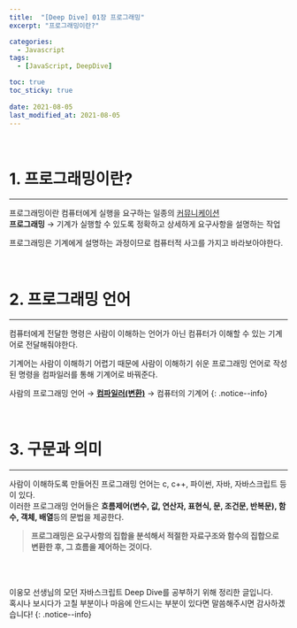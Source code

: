 ```yaml
---
title:  "[Deep Dive] 01장 프로그래밍"
excerpt: "프로그래밍이란?"

categories:
  - Javascript
tags:
  - [JavaScript, DeepDive]

toc: true
toc_sticky: true
 
date: 2021-08-05
last_modified_at: 2021-08-05
---
```


<br>

# 1. 프로그래밍이란?
---

  프로그래밍이란 컴퓨터에게 실행을 요구하는 일종의 <u>커뮤니케이션</u>  
  **프로그래밍** → 기계가 실행할 수 있도록 정확하고 상세하게 요구사항을 설명하는 작업  

  프로그래밍은 기계에게 설명하는 과정이므로 컴퓨터적 사고를 가지고 바라보아야한다. 

<br>


# 2. 프로그래밍 언어
---
컴퓨터에게 전달한 명령은 사람이 이해하는 언어가 아닌 컴퓨터가 이해할 수 있는 기계어로 전달해줘야한다.

기계어는 사람이 이해하기 어렵기 때문에 사람이 이해하기 쉬운 프로그래밍 언어로 작성된 명령을 컴파일러를 통해 기계어로 바꿔준다.

사람의 프로그래밍 언어  →  **<u>컴파일러(변환)</u>**  →  컴퓨터의 기계어
{: .notice--info}

<br>


# 3. 구문과 의미
---
사람이 이해하도록 만들어진 프로그래밍 언어는 c, c++, 파이썬, 자바, 자바스크립트 등이 있다.  
이러한 프로그래밍 언어들은 **흐름제어(변수, 값, 연산자, 표현식, 문, 조건문, 반복문), 함수, 객체, 배열**등의 문법을 제공한다.

>**프로그래밍은 요구사항의 집합을 분석해서 적절한 자료구조와 함수의 집합으로 변환한 후, 그 흐름을 제어하는 것이다.**




<br>
<br>

이웅모 선생님의 모던 자바스크립트 Deep Dive를 공부하기 위해 정리한 글입니다.  
혹시나 보시다가 고칠 부분이나 마음에 안드시는 부분이 있다면 말씀해주시면 감사하겠습니다!
{: .notice--info}



